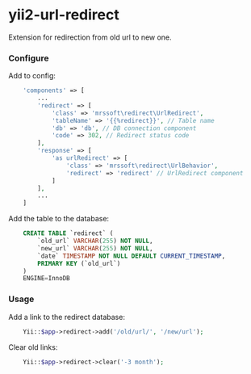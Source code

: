 # yii2-url-redirect

Extension for redirection from old url to new one.

### Configure
Add to config:
```php
    'components' => [
        ...
        'redirect' => [
            'class' => 'mrssoft\redirect\UrlRedirect',
            'tableName' => '{{%redirect}}', // Table name
            'db' => 'db', // DB connection component
            'code' => 302, // Redirect status code
        ],
        'response' => [
            'as urlRedirect' => [
                'class' => 'mrssoft\redirect\UrlBehavior',
                'redirect' => 'redirect' // UrlRedirect component
            ]
        ],
        ...
    ]
```
Add the table to the database:
```sql
    CREATE TABLE `redirect` (
        `old_url` VARCHAR(255) NOT NULL,
        `new_url` VARCHAR(255) NOT NULL,
        `date` TIMESTAMP NOT NULL DEFAULT CURRENT_TIMESTAMP,
        PRIMARY KEY (`old_url`)
    )
    ENGINE=InnoDB
```
### Usage
 Add a link to the redirect database:
```php
    Yii::$app->redirect->add('/old/url/', '/new/url');
```
Clear old links:
```php
    Yii::$app->redirect->clear('-3 month');
```